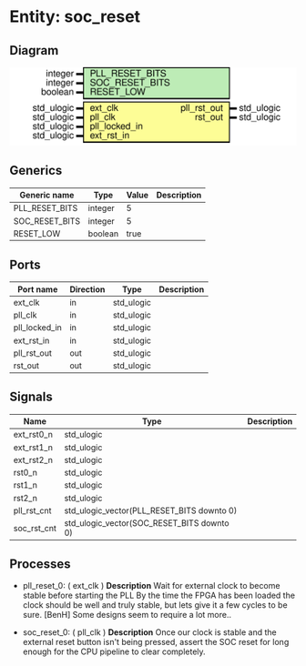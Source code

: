 # Entity: soc_reset

## Diagram

![Diagram](soc_reset.svg "Diagram")
## Generics

| Generic name   | Type    | Value | Description |
| -------------- | ------- | ----- | ----------- |
| PLL_RESET_BITS | integer | 5     |             |
| SOC_RESET_BITS | integer | 5     |             |
| RESET_LOW      | boolean | true  |             |
## Ports

| Port name     | Direction | Type       | Description |
| ------------- | --------- | ---------- | ----------- |
| ext_clk       | in        | std_ulogic |             |
| pll_clk       | in        | std_ulogic |             |
| pll_locked_in | in        | std_ulogic |             |
| ext_rst_in    | in        | std_ulogic |             |
| pll_rst_out   | out       | std_ulogic |             |
| rst_out       | out       | std_ulogic |             |
## Signals

| Name        | Type                                       | Description |
| ----------- | ------------------------------------------ | ----------- |
| ext_rst0_n  | std_ulogic                                 |             |
| ext_rst1_n  | std_ulogic                                 |             |
| ext_rst2_n  | std_ulogic                                 |             |
| rst0_n      | std_ulogic                                 |             |
| rst1_n      | std_ulogic                                 |             |
| rst2_n      | std_ulogic                                 |             |
| pll_rst_cnt | std_ulogic_vector(PLL_RESET_BITS downto 0) |             |
| soc_rst_cnt | std_ulogic_vector(SOC_RESET_BITS downto 0) |             |
## Processes
- pll_reset_0: ( ext_clk )
**Description**
Wait for external clock to become stable before starting the PLL
By the time the FPGA has been loaded the clock should be well and
truly stable, but lets give it a few cycles to be sure.
[BenH] Some designs seem to require a lot more..

- soc_reset_0: ( pll_clk )
**Description**
Once our clock is stable and the external reset button isn't being
pressed, assert the SOC reset for long enough for the CPU pipeline
to clear completely.

